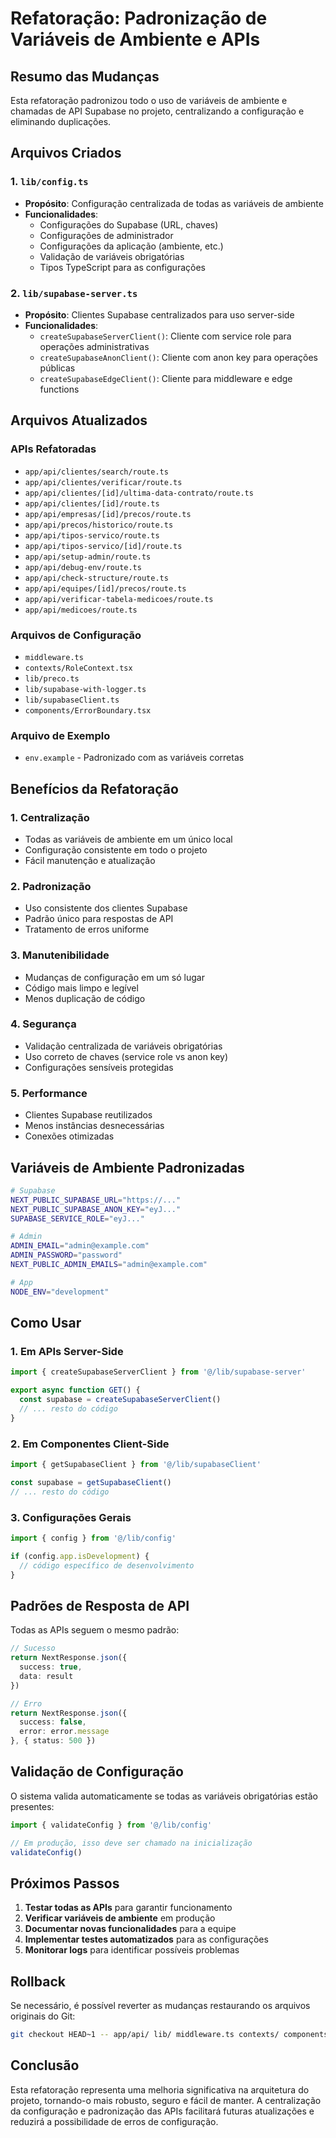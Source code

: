 # Refatoração: Padronização de Variáveis de Ambiente e APIs

## Resumo das Mudanças

Esta refatoração padronizou todo o uso de variáveis de ambiente e chamadas de API Supabase no projeto, centralizando a configuração e eliminando duplicações.

## Arquivos Criados

### 1. `lib/config.ts`
- **Propósito**: Configuração centralizada de todas as variáveis de ambiente
- **Funcionalidades**:
  - Configurações do Supabase (URL, chaves)
  - Configurações de administrador
  - Configurações da aplicação (ambiente, etc.)
  - Validação de variáveis obrigatórias
  - Tipos TypeScript para as configurações

### 2. `lib/supabase-server.ts`
- **Propósito**: Clientes Supabase centralizados para uso server-side
- **Funcionalidades**:
  - `createSupabaseServerClient()`: Cliente com service role para operações administrativas
  - `createSupabaseAnonClient()`: Cliente com anon key para operações públicas
  - `createSupabaseEdgeClient()`: Cliente para middleware e edge functions

## Arquivos Atualizados

### APIs Refatoradas
- `app/api/clientes/search/route.ts`
- `app/api/clientes/verificar/route.ts`
- `app/api/clientes/[id]/ultima-data-contrato/route.ts`
- `app/api/clientes/[id]/route.ts`
- `app/api/empresas/[id]/precos/route.ts`
- `app/api/precos/historico/route.ts`
- `app/api/tipos-servico/route.ts`
- `app/api/tipos-servico/[id]/route.ts`
- `app/api/setup-admin/route.ts`
- `app/api/debug-env/route.ts`
- `app/api/check-structure/route.ts`
- `app/api/equipes/[id]/precos/route.ts`
- `app/api/verificar-tabela-medicoes/route.ts`
- `app/api/medicoes/route.ts`

### Arquivos de Configuração
- `middleware.ts`
- `contexts/RoleContext.tsx`
- `lib/preco.ts`
- `lib/supabase-with-logger.ts`
- `lib/supabaseClient.ts`
- `components/ErrorBoundary.tsx`

### Arquivo de Exemplo
- `env.example` - Padronizado com as variáveis corretas

## Benefícios da Refatoração

### 1. **Centralização**
- Todas as variáveis de ambiente em um único local
- Configuração consistente em todo o projeto
- Fácil manutenção e atualização

### 2. **Padronização**
- Uso consistente dos clientes Supabase
- Padrão único para respostas de API
- Tratamento de erros uniforme

### 3. **Manutenibilidade**
- Mudanças de configuração em um só lugar
- Código mais limpo e legível
- Menos duplicação de código

### 4. **Segurança**
- Validação centralizada de variáveis obrigatórias
- Uso correto de chaves (service role vs anon key)
- Configurações sensíveis protegidas

### 5. **Performance**
- Clientes Supabase reutilizados
- Menos instâncias desnecessárias
- Conexões otimizadas

## Variáveis de Ambiente Padronizadas

```bash
# Supabase
NEXT_PUBLIC_SUPABASE_URL="https://..."
NEXT_PUBLIC_SUPABASE_ANON_KEY="eyJ..."
SUPABASE_SERVICE_ROLE="eyJ..."

# Admin
ADMIN_EMAIL="admin@example.com"
ADMIN_PASSWORD="password"
NEXT_PUBLIC_ADMIN_EMAILS="admin@example.com"

# App
NODE_ENV="development"
```

## Como Usar

### 1. **Em APIs Server-Side**
```typescript
import { createSupabaseServerClient } from '@/lib/supabase-server'

export async function GET() {
  const supabase = createSupabaseServerClient()
  // ... resto do código
}
```

### 2. **Em Componentes Client-Side**
```typescript
import { getSupabaseClient } from '@/lib/supabaseClient'

const supabase = getSupabaseClient()
// ... resto do código
```

### 3. **Configurações Gerais**
```typescript
import { config } from '@/lib/config'

if (config.app.isDevelopment) {
  // código específico de desenvolvimento
}
```

## Padrões de Resposta de API

Todas as APIs seguem o mesmo padrão:

```typescript
// Sucesso
return NextResponse.json({ 
  success: true, 
  data: result 
})

// Erro
return NextResponse.json({ 
  success: false, 
  error: error.message 
}, { status: 500 })
```

## Validação de Configuração

O sistema valida automaticamente se todas as variáveis obrigatórias estão presentes:

```typescript
import { validateConfig } from '@/lib/config'

// Em produção, isso deve ser chamado na inicialização
validateConfig()
```

## Próximos Passos

1. **Testar todas as APIs** para garantir funcionamento
2. **Verificar variáveis de ambiente** em produção
3. **Documentar novas funcionalidades** para a equipe
4. **Implementar testes automatizados** para as configurações
5. **Monitorar logs** para identificar possíveis problemas

## Rollback

Se necessário, é possível reverter as mudanças restaurando os arquivos originais do Git:

```bash
git checkout HEAD~1 -- app/api/ lib/ middleware.ts contexts/ components/
```

## Conclusão

Esta refatoração representa uma melhoria significativa na arquitetura do projeto, tornando-o mais robusto, seguro e fácil de manter. A centralização da configuração e padronização das APIs facilitará futuras atualizações e reduzirá a possibilidade de erros de configuração.
